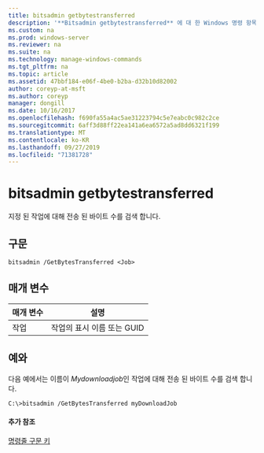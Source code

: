 ```yaml
---
title: bitsadmin getbytestransferred
description: '**Bitsadmin getbytestransferred** 에 대 한 Windows 명령 항목-지정 된 작업에 대해 전송 된 바이트 수를 검색 합니다.'
ms.custom: na
ms.prod: windows-server
ms.reviewer: na
ms.suite: na
ms.technology: manage-windows-commands
ms.tgt_pltfrm: na
ms.topic: article
ms.assetid: 47bbf184-e06f-4be0-b2ba-d32b10d82002
author: coreyp-at-msft
ms.author: coreyp
manager: dongill
ms.date: 10/16/2017
ms.openlocfilehash: f690fa55a4ac5ae31223794c5e7eabc0c982c2ce
ms.sourcegitcommit: 6aff3d88ff22ea141a6ea6572a5ad8dd6321f199
ms.translationtype: MT
ms.contentlocale: ko-KR
ms.lasthandoff: 09/27/2019
ms.locfileid: "71381728"
---
```

# <a name="bitsadmin-getbytestransferred"></a>bitsadmin getbytestransferred



지정 된 작업에 대해 전송 된 바이트 수를 검색 합니다.

## <a name="syntax"></a>구문

```
bitsadmin /GetBytesTransferred <Job>
```

## <a name="parameters"></a>매개 변수

|매개 변수|설명|
|---------|-----------|
|작업|작업의 표시 이름 또는 GUID|

## <a name="BKMK_examples"></a>예와

다음 예에서는 이름이 *Mydownloadjob*인 작업에 대해 전송 된 바이트 수를 검색 합니다.
```
C:\>bitsadmin /GetBytesTransferred myDownloadJob
```

#### <a name="additional-references"></a>추가 참조

[명령줄 구문 키](command-line-syntax-key.md)
